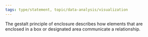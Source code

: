 ```yaml
---
tags: type/statement, topic/data-analysis/visualization
---
```

The gestalt principle of enclosure describes how elements that are enclosed in a box or designated area communicate a relationship.